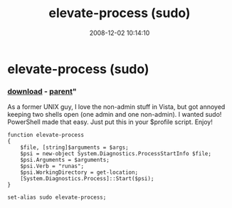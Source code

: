 ﻿---
pid:            696
parent:         695
children:       
poster:         Peter Provost
title:          elevate-process (sudo)
date:           2008-12-02 10:14:10
format:         posh
---

# elevate-process (sudo)

### [download](696.ps1) - [parent](695.md)"

As a former UNIX guy, I love the non-admin stuff in Vista, but got annoyed keeping two shells open (one admin and one non-admin). I wanted sudo! PowerShell made that easy. Just put this in your $profile script. Enjoy!

```posh
function elevate-process
{
	$file, [string]$arguments = $args;
	$psi = new-object System.Diagnostics.ProcessStartInfo $file;
	$psi.Arguments = $arguments;
	$psi.Verb = "runas";
	$psi.WorkingDirectory = get-location;
	[System.Diagnostics.Process]::Start($psi);
}

set-alias sudo elevate-process;
```
